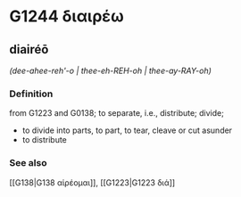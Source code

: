# G1244 διαιρέω

## diairéō

_(dee-ahee-reh'-o | thee-eh-REH-oh | thee-ay-RAY-oh)_

### Definition

from G1223 and G0138; to separate, i.e., distribute; divide; 

- to divide into parts, to part, to tear, cleave or cut asunder
- to distribute

### See also

[[G138|G138 αἱρέομαι]], [[G1223|G1223 διά]]
